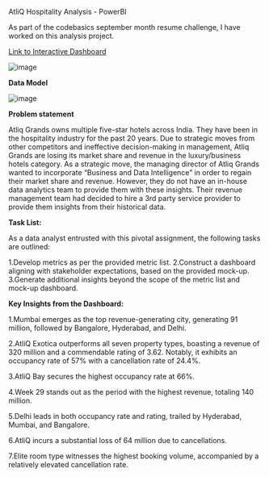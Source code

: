 AtliQ Hospitality Analysis - PowerBI


As part of the codebasics september month resume challenge, I have worked on this analysis project.

[Link to Interactive Dashboard](https://app.powerbi.com/view?r=eyJrIjoiYTY5ODZmNTQtNjY1Yy00NGU0LWE2MjgtZDdhYjBjZTlhYmU5IiwidCI6ImM2ZTU0OWIzLTVmNDUtNDAzMi1hYWU5LWQ0MjQ0ZGM1YjJjNCJ9 )


![image](https://github.com/prajaktasarwade/AtliQ_Hospitality_Analysis_PowerBI/assets/25735962/9b618c3e-f3c7-43a1-a611-254bd12074a9)


**Data Model**

![image](https://github.com/prajaktasarwade/AtliQ_Hospitality_Analysis_PowerBI/assets/25735962/8141f6d3-92b4-488e-9746-2694bf1dc9a7)



**Problem statement**

Atliq Grands owns multiple five-star hotels across India. They have been in the hospitality industry for the past 20 years. Due to strategic moves from other competitors and ineffective decision-making in management, Atliq Grands are losing its market share and revenue in the luxury/business hotels category. As a strategic move, the managing director of Atliq Grands wanted to incorporate “Business and Data Intelligence” in order to regain their market share and revenue. However, they do not have an in-house data analytics team to provide them with these insights.
Their revenue management team had decided to hire a 3rd party service provider to provide them insights from their historical data.

**Task List:**

As a data analyst entrusted with this pivotal assignment, the following tasks are outlined:

1.Develop metrics as per the provided metric list.
2.Construct a dashboard aligning with stakeholder expectations, based on the provided mock-up.
3.Generate additional insights beyond the scope of the metric list and mock-up dashboard.



**Key Insights from the Dashboard:**

1.Mumbai emerges as the top revenue-generating city, generating 91 million, followed by Bangalore, Hyderabad, and Delhi.

2.AtliQ Exotica outperforms all seven property types, boasting a revenue of 320 million and a commendable rating of 3.62. Notably, it exhibits an occupancy rate of 57% with a cancellation rate of 24.4%.

3.AtliQ Bay secures the highest occupancy rate at 66%.

4.Week 29 stands out as the period with the highest revenue, totaling 140 million.

5.Delhi leads in both occupancy rate and rating, trailed by Hyderabad, Mumbai, and Bangalore.

6.AtliQ incurs a substantial loss of 64 million due to cancellations.

7.Elite room type witnesses the highest booking volume, accompanied by a relatively elevated cancellation rate.


